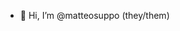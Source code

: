 - 👋 Hi, I’m @matteosuppo (they/them)

<!---
matteosuppo/matteosuppo is a ✨ special ✨ repository because its `README.md` (this file) appears on your GitHub profile.
You can click the Preview link to take a look at your changes.
--->
